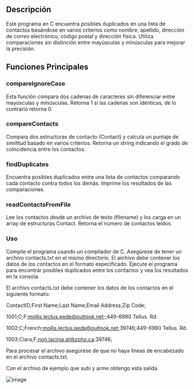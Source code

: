 ## Descripción
Este programa en C encuentra posibles duplicados en una lista de contactos basándose en varios criterios como nombre, apellido, dirección de correo electrónico, código postal y dirección física. Utiliza comparaciones sin distinción entre mayúsculas y minúsculas para mejorar la precisión.

## Funciones Principales

### compareIgnoreCase
Esta función compara dos cadenas de caracteres sin diferenciar entre mayúsculas y minúsculas. Retorna 1 si las cadenas son idénticas, de lo contrario retorna 0.

### compareContacts
Compara dos estructuras de contacto (Contact) y calcula un puntaje de similitud basado en varios criterios. Retorna un string indicando el grado de coincidencia entre los contactos.

### findDuplicates
Encuentra posibles duplicados entre una lista de contactos comparando cada contacto contra todos los demás. Imprime los resultados de las comparaciones.

### readContactsFromFile
Lee los contactos desde un archivo de texto (filename) y los carga en un array de estructuras Contact. Retorna el número de contactos leídos.

### Uso
Compile el programa usando un compilador de C. 
Asegúrese de tener un archivo contacts.txt en el mismo directorio.
El archivo debe contener los datos de los contactos en el formato especificado. 
Ejecute el programa para encontrar posibles duplicados entre los contactos y vea los resultados en la consola.

El archivo contacts.txt debe contener los datos de los contactos en el siguiente formato:

ContactID;First Name;Last Name;Email Address;Zip Code;

1001;C;F;mollis.lectus.pede@outlook.net;;449-6990 Tellus. Rd.

1002;C;French;mollis.lectus.pede@outlook.net;39746;449-6990 Tellus. Rd.

1003;Ciara;F;non.lacinia.at@zoho.ca;39746;

Para procesar el archivo asegúrese de que no haya líneas de encabezado en el archivo contacts.txt.

Con el archivo de ejemplo que subi y arme obtengo esta salida

![image](https://github.com/BlueDoblo/CompassChallenge/assets/78155440/61ef46f6-aaec-4de5-a8d4-aed5e2495cf8)

